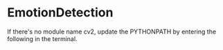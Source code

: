 # EmotionDetection

If there's no module name cv2, update the PYTHONPATH by entering the following in the terminal. <br/>
  <title>export PYTHONPATH="/usr/local/lib/python2.7/site-packages/:$PYTHONPATH"</title>
